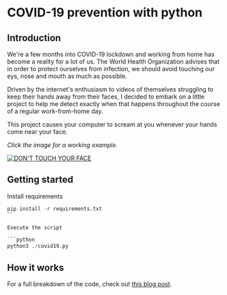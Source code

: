 # COVID-19 prevention with python

## Introduction

We're a few months into COVID-19 lockdown and working from home has become a reality for a lot of us. The World Health Organization advises that in order to protect ourselves from infection, we should avoid touching our eys, nose and mouth as much as possible.

Driven by the internet's enthusiasm to videos of themselves struggling to keep their hands away from their faces, I decided to embark on a little project to help me detect exactly when that happens throughout the course of a regular work-from-home day.

This project causes your computer to scream at you whenever your hands come near your face.

*Click the image for a working example.*

[![DON'T TOUCH YOUR FACE](https://img.youtube.com/vi/yu1LF2MJ1VE/0.jpg)](https://www.youtube.com/watch?v=yu1LF2MJ1VE)

## Getting started

Install requirements

```python
pip install -r requirements.txt
``

Execute the script

```python
python3 ./covid19.py
```

## How it works

For a full breakdown of the code, check out [this blog post](https://www.mullineaux.com.au/posts/2020/06/18/covid19-prevention-using-python/).
